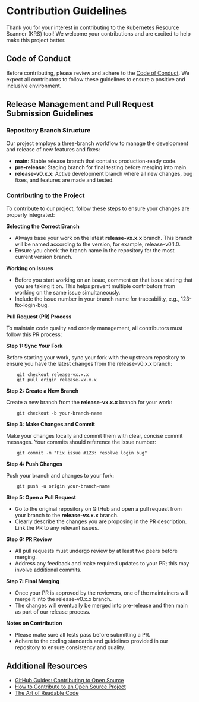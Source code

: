# Contribution Guidelines

Thank you for your interest in contributing to the Kubernetes Resource Scanner (KRS) tool! We welcome your contributions and are excited to help make this project better.

## Code of Conduct

Before contributing, please review and adhere to the [Code of Conduct](CODE_OF_CONDUCT.md). We expect all contributors to follow these guidelines to ensure a positive and inclusive environment.

## Release Management and Pull Request Submission Guidelines

### Repository Branch Structure

Our project employs a three-branch workflow to manage the development and release of new features and fixes:

- **main**: Stable release branch that contains production-ready code.
- **pre-release**: Staging branch for final testing before merging into main.
- **release-v0.x.x**: Active development branch where all new changes, bug fixes, and features are made and tested.

### Contributing to the Project

To contribute to our project, follow these steps to ensure your changes are properly integrated:

**Selecting the Correct Branch**

- Always base your work on the latest **release-vx.x.x** branch. This branch will be named according to the version, for example, release-v0.1.0.
- Ensure you check the branch name in the repository for the most current version branch.

**Working on Issues**

- Before you start working on an issue, comment on that issue stating that you are taking it on. This helps prevent multiple contributors from working on the same issue simultaneously.
- Include the issue number in your branch name for traceability, e.g., 123-fix-login-bug.

**Pull Request (PR) Process**

To maintain code quality and orderly management, all contributors must follow this PR process:


**Step 1: Sync Your Fork**

Before starting your work, sync your fork with the upstream repository to ensure you have the latest changes from the release-v0.x.x branch:
```
    git checkout release-vx.x.x
    git pull origin release-vx.x.x
```


**Step 2: Create a New Branch**

Create a new branch from the **release-vx.x.x** branch for your work:
```
    git checkout -b your-branch-name
```


**Step 3: Make Changes and Commit**

Make your changes locally and commit them with clear, concise commit messages. Your commits should reference the issue number:
```
    git commit -m "Fix issue #123: resolve login bug"
```


**Step 4: Push Changes**

Push your branch and changes to your fork:

```
    git push -u origin your-branch-name
```


**Step 5: Open a Pull Request**

- Go to the original repository on GitHub and open a pull request from your branch to the **release-vx.x.x** branch.
- Clearly describe the changes you are proposing in the PR description. Link the PR to any relevant issues.


**Step 6: PR Review**

- All pull requests must undergo review by at least two peers before merging.
- Address any feedback and make required updates to your PR; this may involve additional commits.


**Step 7: Final Merging**

- Once your PR is approved by the reviewers, one of the maintainers will merge it into the release-v0.x.x branch.
- The changes will eventually be merged into pre-release and then main as part of our release process.


**Notes on Contribution**

- Please make sure all tests pass before submitting a PR.
- Adhere to the coding standards and guidelines provided in our repository to ensure consistency and quality.

## Additional Resources

- [GitHub Guides: Contributing to Open Source](https://guides.github.com/activities/contributing-to-open-source/)
- [How to Contribute to an Open Source Project](https://opensource.guide/how-to-contribute/)
- [The Art of Readable Code](https://www.goodreads.com/book/show/86770.The_Art_of_Readable_Code)
